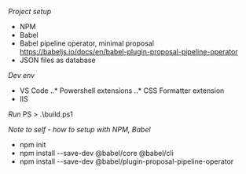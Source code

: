
*Project setup*
* NPM
* Babel
* Babel pipeline operator, minimal proposal https://babeljs.io/docs/en/babel-plugin-proposal-pipeline-operator
* JSON files as database

*Dev env*
* VS Code
..* Powershell extensions
..* CSS Formatter extension
* IIS

*Run*
PS > .\build.ps1

*Note to self - how to setup with NPM, Babel*
* npm init
* npm install --save-dev @babel/core @babel/cli
* npm install --save-dev @babel/plugin-proposal-pipeline-operator